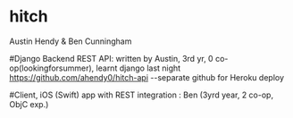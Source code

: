 # hitch
Austin Hendy & Ben Cunningham

#Django Backend REST API: 
written by Austin, 3rd yr, 0 co-op(lookingforsummer), learnt django last night
https://github.com/ahendy0/hitch-api
--separate github for Heroku deploy

#Client, iOS (Swift) app with REST integration : 
Ben (3yrd year, 2 co-op, ObjC exp.)


